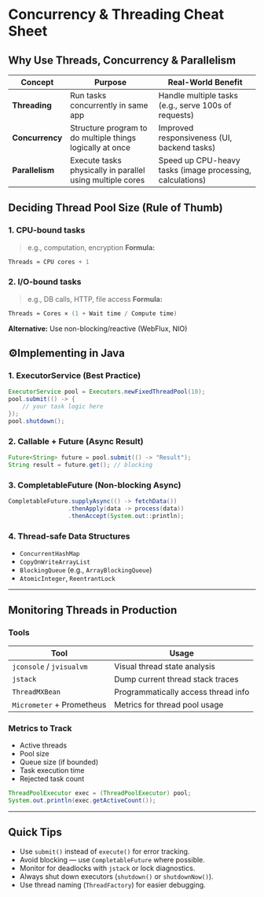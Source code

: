 # Concurrency & Threading Cheat Sheet


## Why Use Threads, Concurrency & Parallelism

| Concept         | Purpose                                                   | Real-World Benefit                                        |
| --------------- | --------------------------------------------------------- | --------------------------------------------------------- |
| **Threading**   | Run tasks concurrently in same app                        | Handle multiple tasks (e.g., serve 100s of requests)      |
| **Concurrency** | Structure program to do multiple things logically at once | Improved responsiveness (UI, backend tasks)               |
| **Parallelism** | Execute tasks physically in parallel using multiple cores | Speed up CPU-heavy tasks (image processing, calculations) |


## Deciding Thread Pool Size (Rule of Thumb)

### 1. **CPU-bound tasks**

> e.g., computation, encryption
> **Formula:**

```java
Threads ≈ CPU cores + 1
```

### 2. **I/O-bound tasks**

> e.g., DB calls, HTTP, file access
> **Formula:**

```java
Threads ≈ Cores × (1 + Wait time / Compute time)
```

**Alternative:** Use non-blocking/reactive (WebFlux, NIO)


## ⚙Implementing in Java

### 1. **ExecutorService (Best Practice)**

```java
ExecutorService pool = Executors.newFixedThreadPool(10);
pool.submit(() -> {
    // your task logic here
});
pool.shutdown();
```

### 2. **Callable + Future (Async Result)**

```java
Future<String> future = pool.submit(() -> "Result");
String result = future.get(); // blocking
```

### 3. **CompletableFuture (Non-blocking Async)**

```java
CompletableFuture.supplyAsync(() -> fetchData())
                 .thenApply(data -> process(data))
                 .thenAccept(System.out::println);
```

### 4. **Thread-safe Data Structures**

* `ConcurrentHashMap`
* `CopyOnWriteArrayList`
* `BlockingQueue` (e.g., `ArrayBlockingQueue`)
* `AtomicInteger`, `ReentrantLock`

---

## Monitoring Threads in Production

### Tools

| Tool                      | Usage                               |
| ------------------------- | ----------------------------------- |
| `jconsole` / `jvisualvm`  | Visual thread state analysis        |
| `jstack`                  | Dump current thread stack traces    |
| `ThreadMXBean`            | Programmatically access thread info |
| `Micrometer` + Prometheus | Metrics for thread pool usage       |

### Metrics to Track

* Active threads
* Pool size
* Queue size (if bounded)
* Task execution time
* Rejected task count

```java
ThreadPoolExecutor exec = (ThreadPoolExecutor) pool;
System.out.println(exec.getActiveCount());
```

---

## Quick Tips

* Use `submit()` instead of `execute()` for error tracking.
* Avoid blocking — use `CompletableFuture` where possible.
* Monitor for deadlocks with `jstack` or lock diagnostics.
* Always shut down executors (`shutdown()` or `shutdownNow()`).
* Use thread naming (`ThreadFactory`) for easier debugging.
